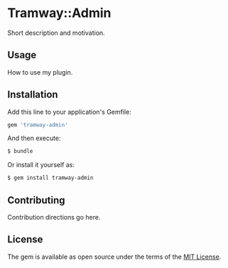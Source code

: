 # Tramway::Admin
Short description and motivation.

## Usage
How to use my plugin.

## Installation
Add this line to your application's Gemfile:

```ruby
gem 'tramway-admin'
```

And then execute:
```bash
$ bundle
```

Or install it yourself as:
```bash
$ gem install tramway-admin
```

## Contributing
Contribution directions go here.

## License
The gem is available as open source under the terms of the [MIT License](http://opensource.org/licenses/MIT).
